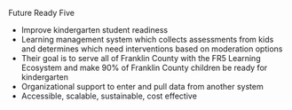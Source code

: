 Future Ready Five
- Improve kindergarten student readiness
- Learning management system which collects assessments from kids and determines which need interventions based on moderation options
- Their goal is to serve all of Franklin County with the FR5 Learning Ecosystem and make 90% of Franklin County children be ready for kindergarten
- Organizational support to enter and pull data from another system
- Accessible, scalable, sustainable, cost effective
